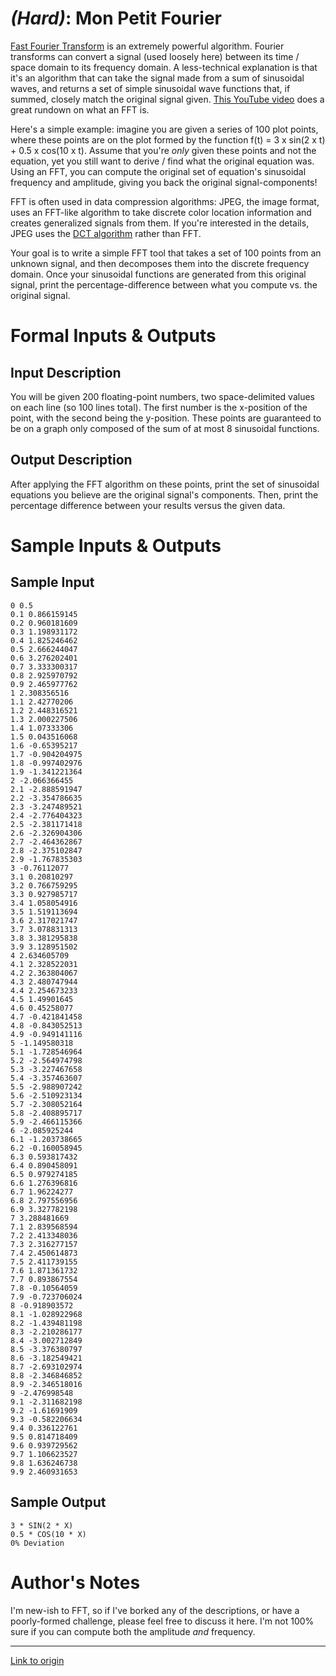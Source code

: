 # [](#HardIcon) *(Hard)*: Mon Petit Fourier

[Fast Fourier Transform](http://en.wikipedia.org/wiki/Fast_Fourier_transform) is an extremely powerful algorithm. Fourier transforms can convert a signal (used loosely here) between its time / space domain to its frequency domain. A less-technical explanation is that it's an algorithm that can take the signal made from a sum of sinusoidal waves, and returns a set of simple sinusoidal wave functions that, if summed, closely match the original signal given. [This YouTube video](http://www.youtube.com/watch?v=ObklYbQaX24) does a great rundown on what an FFT is.

Here's a simple example: imagine you are given a series of 100 plot points, where these points are on the plot formed by the function f(t) = 3 x sin(2 x t) + 0.5 x cos(10 x t). Assume that you're *only* given these points and not the equation, yet you still want to derive / find what the original equation was. Using an FFT, you can compute the original set of equation's sinusoidal frequency and amplitude, giving you back the original signal-components!

FFT is often used in data compression algorithms: JPEG, the image format, uses an FFT-like algorithm to take discrete color location information and creates generalized signals from them. If you're interested in the details, JPEG uses the [DCT algorithm](http://en.wikipedia.org/wiki/Discrete_cosine_transform) rather than FFT.

Your goal is to write a simple FFT tool that takes a set of 100 points from an unknown signal, and then decomposes them into the discrete frequency domain. Once your sinusoidal functions are generated from this original signal, print the percentage-difference between what you compute vs. the original signal.

# Formal Inputs & Outputs
## Input Description

You will be given 200 floating-point numbers, two space-delimited values on each line (so 100 lines total). The first number is the x-position of the point, with the second being the y-position. These points are guaranteed to be on a graph only composed of the sum of at most 8 sinusoidal functions.

## Output Description

After applying the FFT algorithm on these points, print the set of sinusoidal equations you believe are the original signal's components. Then, print the percentage difference between your results versus the given data.

# Sample Inputs & Outputs
## Sample Input

    0 0.5
    0.1 0.866159145
    0.2 0.960181609
    0.3 1.198931172
    0.4 1.825246462
    0.5 2.666244047
    0.6 3.276202401
    0.7 3.333300317
    0.8 2.925970792
    0.9 2.465977762
    1 2.308356516
    1.1 2.42770206
    1.2 2.448316521
    1.3 2.000227506
    1.4 1.07333306
    1.5 0.043516068
    1.6 -0.65395217
    1.7 -0.904204975
    1.8 -0.997402976
    1.9 -1.341221364
    2 -2.066366455
    2.1 -2.888591947
    2.2 -3.354786635
    2.3 -3.247489521
    2.4 -2.776404323
    2.5 -2.381171418
    2.6 -2.326904306
    2.7 -2.464362867
    2.8 -2.375102847
    2.9 -1.767835303
    3 -0.76112077
    3.1 0.20810297
    3.2 0.766759295
    3.3 0.927985717
    3.4 1.058054916
    3.5 1.519113694
    3.6 2.317021747
    3.7 3.078831313
    3.8 3.381295838
    3.9 3.128951502
    4 2.634605709
    4.1 2.328522031
    4.2 2.363804067
    4.3 2.480747944
    4.4 2.254673233
    4.5 1.49901645
    4.6 0.45258077
    4.7 -0.421841458
    4.8 -0.843052513
    4.9 -0.949141116
    5 -1.149580318
    5.1 -1.728546964
    5.2 -2.564974798
    5.3 -3.227467658
    5.4 -3.357463607
    5.5 -2.988907242
    5.6 -2.510923134
    5.7 -2.308052164
    5.8 -2.408895717
    5.9 -2.466115366
    6 -2.085925244
    6.1 -1.203738665
    6.2 -0.160058945
    6.3 0.593817432
    6.4 0.890458091
    6.5 0.979274185
    6.6 1.276396816
    6.7 1.96224277
    6.8 2.797556956
    6.9 3.327782198
    7 3.288481669
    7.1 2.839568594
    7.2 2.413348036
    7.3 2.316277157
    7.4 2.450614873
    7.5 2.411739155
    7.6 1.871361732
    7.7 0.893867554
    7.8 -0.10564059
    7.9 -0.723706024
    8 -0.918903572
    8.1 -1.028922968
    8.2 -1.439481198
    8.3 -2.210286177
    8.4 -3.002712849
    8.5 -3.376380797
    8.6 -3.182549421
    8.7 -2.693102974
    8.8 -2.346846852
    8.9 -2.346518016
    9 -2.476998548
    9.1 -2.311682198
    9.2 -1.61691909
    9.3 -0.582206634
    9.4 0.336122761
    9.5 0.814718409
    9.6 0.939729562
    9.7 1.106623527
    9.8 1.636246738
    9.9 2.460931653

## Sample Output

    3 * SIN(2 * X) 
    0.5 * COS(10 * X)
    0% Deviation

# Author's Notes

I'm new-ish to FFT, so if I've borked any of the descriptions, or have a poorly-formed challenge, please feel free to discuss it here. I'm not 100% sure if you can compute both the amplitude *and* frequency.

---

[Link to origin](https://www.reddit.com/r/dailyprogrammer/1q6t2c)